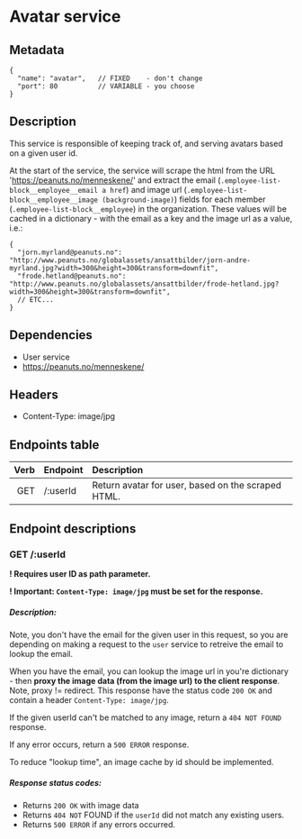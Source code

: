 # Avatar service

## Metadata

```
{
  "name": "avatar",   // FIXED    - don't change
  "port": 80          // VARIABLE - you choose
}
```

## Description

This service is responsible of keeping track of, and serving avatars based on a given user id.

At the start of the service, the service will scrape the html from the URL 'https://peanuts.no/menneskene/' and
extract the email (`.employee-list-block__employee__email a href`) and image url (`.employee-list-block__employee__image (background-image)`) fields for each member (`.employee-list-block__employee`) in the organization. These values will be cached in a dictionary - with the email as a key and the image url as a value, i.e.:

```
{
  "jorn.myrland@peanuts.no": "http://www.peanuts.no/globalassets/ansattbilder/jorn-andre-myrland.jpg?width=300&height=300&transform=downfit",
  "frode.hetland@peanuts.no": "http://www.peanuts.no/globalassets/ansattbilder/frode-hetland.jpg?width=300&height=300&transform=downfit",
  // ETC...
}
```

## Dependencies

- User service
- https://peanuts.no/menneskene/

## Headers

- Content-Type: image/jpg

## Endpoints table

| Verb       | Endpoint                 | Description                                           |
| ----------:|:------------------------ |:------------------------------------------------------|
| GET        | /:userId                 | Return avatar for user, based on the scraped HTML.    |


## Endpoint descriptions

### GET /:userId

**! Requires user ID as path parameter.**

**! Important: `Content-Type: image/jpg` must be set for the response.**

##### Description:

Note, you don't have the email for the given user in this request, so you are depending
on making a request to the `user` service to retreive the email to lookup the email.

When you have the email, you can lookup the image url in you're dictionary - then **proxy
the image data (from the image url) to the client response**. Note, proxy != redirect.
This response have the status code `200 OK` and contain a header `Content-Type: image/jpg`.

If the given userId can't be matched to any image, return a `404 NOT FOUND` response.

If any error occurs, return a `500 ERROR` response.

To reduce "lookup time", an image cache by id should be implemented.


##### Response status codes:

- Returns `200 OK` with image data
- Returns `404 NOT` FOUND if the `userId` did not match any existing users.
- Returns `500 ERROR` if any errors occurred.
